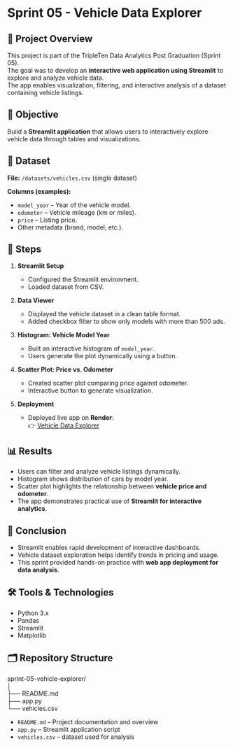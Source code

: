 # Sprint 05 - Vehicle Data Explorer

## 📌 Project Overview
This project is part of the TripleTen Data Analytics Post Graduation (Sprint 05).  
The goal was to develop an **interactive web application using Streamlit** to explore and analyze vehicle data.  
The app enables visualization, filtering, and interactive analysis of a dataset containing vehicle listings.

## 🎯 Objective
Build a **Streamlit application** that allows users to interactively explore vehicle data through tables and visualizations.

## 📂 Dataset
**File:** `/datasets/vehicles.csv` (single dataset)  

**Columns (examples):**  
- `model_year` – Year of the vehicle model.  
- `odometer` – Vehicle mileage (km or miles).  
- `price` – Listing price.  
- Other metadata (brand, model, etc.).

## 📝 Steps

1. **Streamlit Setup**  
   - Configured the Streamlit environment.  
   - Loaded dataset from CSV.  

2. **Data Viewer**  
   - Displayed the vehicle dataset in a clean table format.  
   - Added checkbox filter to show only models with more than 500 ads.  

3. **Histogram: Vehicle Model Year**  
   - Built an interactive histogram of `model_year`.  
   - Users generate the plot dynamically using a button.  

4. **Scatter Plot: Price vs. Odometer**  
   - Created scatter plot comparing price against odometer.  
   - Interactive button to generate visualization.  

5. **Deployment**  
   - Deployed live app on **Render**:  
     👉 [Vehicle Data Explorer](https://sprint5-webapp.onrender.com/)  

## 📊 Results
- Users can filter and analyze vehicle listings dynamically.  
- Histogram shows distribution of cars by model year.  
- Scatter plot highlights the relationship between **vehicle price and odometer**.  
- The app demonstrates practical use of **Streamlit for interactive analytics**.  

## 🏁 Conclusion
- Streamlit enables rapid development of interactive dashboards.  
- Vehicle dataset exploration helps identify trends in pricing and usage.  
- This sprint provided hands-on practice with **web app deployment for data analysis**.  

## 🛠 Tools & Technologies
- Python 3.x  
- Pandas  
- Streamlit  
- Matplotlib  

## 🗂 Repository Structure
sprint-05-vehicle-explorer/  
│  
├── README.md  
├── app.py  
└── vehicles.csv  

- `README.md` – Project documentation and overview  
- `app.py` – Streamlit application script  
- `vehicles.csv` – dataset used for analysis
